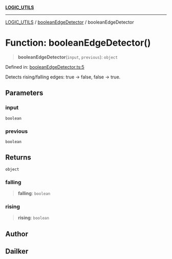 [**LOGIC_UTILS**](../../README.md)

***

[LOGIC_UTILS](../../README.md) / [booleanEdgeDetector](../README.md) / booleanEdgeDetector

# Function: booleanEdgeDetector()

> **booleanEdgeDetector**(`input`, `previous`): `object`

Defined in: [booleanEdgeDetector.ts:5](https://github.com/dailker/everyutil/blob/fee6e9b8a6704ceb47f5b1ba754e0cca6cabc7c0/src/logic/booleanEdgeDetector.ts#L5)

Detects rising/falling edges: true → false, false → true.

## Parameters

### input

`boolean`

### previous

`boolean`

## Returns

`object`

### falling

> **falling**: `boolean`

### rising

> **rising**: `boolean`

## Author

## Dailker
